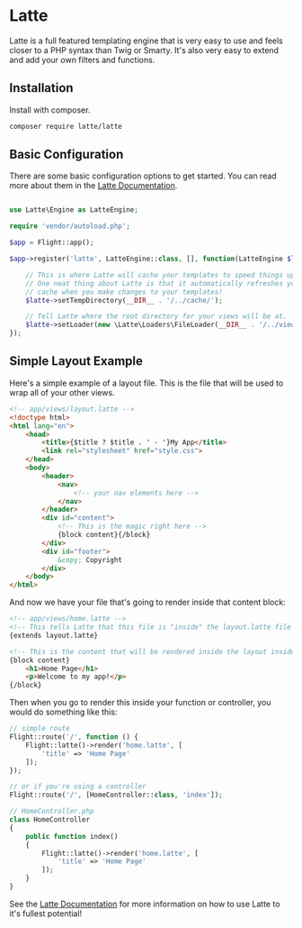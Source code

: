 # Latte

Latte is a full featured templating engine that is very easy to use and feels closer to a PHP syntax than Twig or Smarty. It's also very easy to extend and add your own filters and functions.

## Installation

Install with composer.

```bash
composer require latte/latte
```

## Basic Configuration

There are some basic configuration options to get started. You can read more about them in the [Latte Documentation](https://latte.nette.org/en/guide).

```php

use Latte\Engine as LatteEngine;

require 'vendor/autoload.php';

$app = Flight::app();

$app->register('latte', LatteEngine::class, [], function(LatteEngine $latte) use ($app) {

	// This is where Latte will cache your templates to speed things up
	// One neat thing about Latte is that it automatically refreshes your
	// cache when you make changes to your templates!
	$latte->setTempDirectory(__DIR__ . '/../cache/');

	// Tell Latte where the root directory for your views will be at.
	$latte->setLoader(new \Latte\Loaders\FileLoader(__DIR__ . '/../views/'));
});
```

## Simple Layout Example

Here's a simple example of a layout file. This is the file that will be used to wrap all of your other views.

```html
<!-- app/views/layout.latte -->
<!doctype html>
<html lang="en">
	<head>
		<title>{$title ? $title . ' - '}My App</title>
		<link rel="stylesheet" href="style.css">
	</head>
	<body>
		<header>
			<nav>
				<!-- your nav elements here -->
			</nav>
		</header>
		<div id="content">
			<!-- This is the magic right here -->
			{block content}{/block}
		</div>
		<div id="footer">
			&copy; Copyright
		</div>
	</body>
</html>
```

And now we have your file that's going to render inside that content block:

```html
<!-- app/views/home.latte -->
<!-- This tells Latte that this file is "inside" the layout.latte file -->
{extends layout.latte}

<!-- This is the content that will be rendered inside the layout inside the content block -->
{block content}
	<h1>Home Page</h1>
	<p>Welcome to my app!</p>
{/block}
```

Then when you go to render this inside your function or controller, you would do something like this:

```php
// simple route
Flight::route('/', function () {
	Flight::latte()->render('home.latte', [
		'title' => 'Home Page'
	]);
});

// or if you're using a controller
Flight::route('/', [HomeController::class, 'index']);

// HomeController.php
class HomeController
{
	public function index()
	{
		Flight::latte()->render('home.latte', [
			'title' => 'Home Page'
		]);
	}
}
```

See the [Latte Documentation](https://latte.nette.org/en/guide) for more information on how to use Latte to it's fullest potential!
